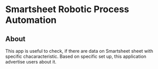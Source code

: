 # Smartsheet Robotic Process Automation

## About 
This app is useful to check, if there are data on Smartsheet sheet with specific chacaracteristic. Based on specific set up, this application advertise users about it.